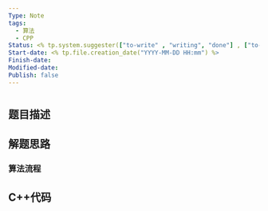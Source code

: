 ```yaml
---
Type: Note
tags:
  - 算法
  - CPP
Status: <% tp.system.suggester(["to-write" , "writing", "done"] , ["to-write","writing", "done"] , true , 'Status') %>
Start-date: <% tp.file.creation_date("YYYY-MM-DD HH:mm") %>
Finish-date: 
Modified-date: 
Publish: false
---
```



# 


## 题目描述


## 解题思路


### 算法流程


## C++代码

